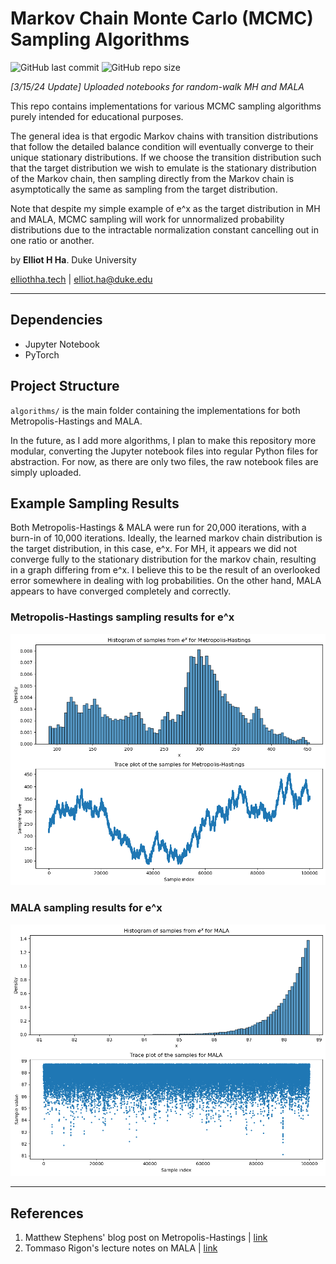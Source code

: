 # Markov Chain Monte Carlo (MCMC) Sampling Algorithms
![GitHub last commit](https://img.shields.io/github/last-commit/elliothha/mcmc-sampling-algos) ![GitHub repo size](https://img.shields.io/github/repo-size/elliothha/mcmc-sampling-algos)

*[3/15/24 Update] Uploaded notebooks for random-walk MH and MALA*

This repo contains implementations for various MCMC sampling algorithms purely intended for educational purposes. 

The general idea is that ergodic Markov chains with transition distributions that follow the detailed balance condition will eventually converge to their unique stationary distributions. If we choose the transition distribution such that the target distribution we wish to emulate is the stationary distribution of the Markov chain, then sampling directly from the Markov chain is asymptotically the same as sampling from the target distribution. 

Note that despite my simple example of e^x as the target distribution in MH and MALA, MCMC sampling will work for unnormalized probability distributions due to the intractable normalization constant cancelling out in one ratio or another.

by **Elliot H Ha**. Duke University

[elliothha.tech](https://elliothha.tech/) | [elliot.ha@duke.edu](mailto:elliot.ha@duke.edu)

---

## Dependencies
- Jupyter Notebook
- PyTorch

## Project Structure
`algorithms/` is the main folder containing the implementations for both Metropolis-Hastings and MALA. 

In the future, as I add more algorithms, I plan to make this repository more modular, converting the Jupyter notebook files into regular Python files for abstraction. For now, as there are only two files, the raw notebook files are simply uploaded.

## Example Sampling Results

Both Metropolis-Hastings & MALA were run for 20,000 iterations, with a burn-in of 10,000 iterations. Ideally, the learned markov chain distribution is the target distribution, in this case, e^x. For MH, it appears we did not converge fully to the stationary distribution for the markov chain, resulting in a graph differing from e^x. I believe this to be the result of an overlooked error somewhere in dealing with log probabilities. On the other hand, MALA appears to have converged completely and correctly.

### Metropolis-Hastings sampling results for e^x
![Example sampling results for MH](/examples/mh_sampling.png)

### MALA sampling results for e^x
![Example sampling results for MALA](/examples/mala_sampling.png)

---

## References
1. Matthew Stephens' blog post on Metropolis-Hastings | [link](https://stephens999.github.io/fiveMinuteStats/MH_intro.html)
2. Tommaso Rigon's lecture notes on MALA | [link](https://tommasorigon.github.io/CompStat/slides/un_B2.pdf)
